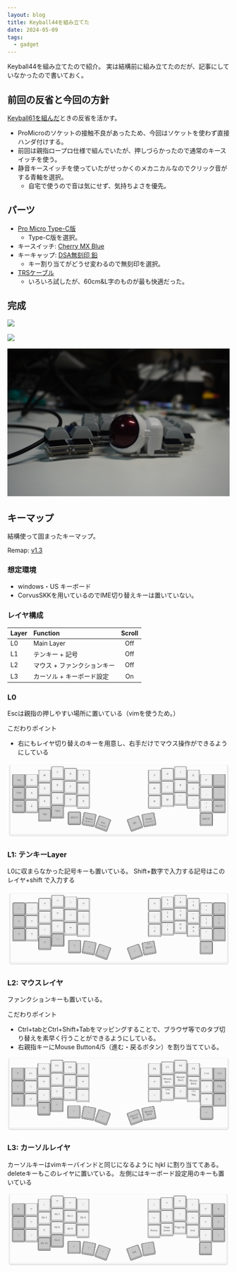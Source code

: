 ```yaml
---
layout: blog
title: Keyball44を組み立てた
date: 2024-05-09
tags:
  - gadget
---
```


Keyball44を組み立てたので紹介。
実は結構前に組み立てたのだが、記事にしていなかったので書いておく。

## 前回の反省と今回の方針

[Keyball61を組んだ](/post/2023/06/keyball61/)ときの反省を活かす。

- ProMicroのソケットの接触不良があったため、今回はソケットを使わず直接ハンダ付けする。
- 前回は親指ロープロ仕様で組んでいたが、押しづらかったので通常のキースイッチを使う。
- 静音キースイッチを使っていたがせっかくのメカニカルなのでクリック音がする青軸を選択。
    - 自宅で使うので音は気にせず、気持ちよさを優先。

## パーツ

- [Pro Micro Type\-C版](https://shop.yushakobo.jp/products/3905?variant=42888066400487)
    - Type-C版を選択。
- キースイッチ: [Cherry MX Blue](https://shop.yushakobo.jp/products/cherry-mx?variant=44079445541095)
- キーキャップ: [DSA無刻印 鉛](https://shop.yushakobo.jp/products/dsa-blank-keycaps?variant=37665598898337)
    - キー割り当てがどうせ変わるので無刻印を選択。
- [TRSケーブル](https://www.amazon.co.jp/dp/B018FPYC78/)
    - いろいろ試したが、60cm&L字のものが最も快適だった。

## 完成

![](img/keyball_whole.jpg)

![](img/keyball_left.jpg)

![](img/keyball_side.jpg)


## キーマップ

結構使って固まったキーマップ。

Remap: [v1.3](https://remap-keys.app/catalog/tAJ9Htme4oNabUkx4832/keymap?id=wD11O9RvG25kK9Xf8Yhq)

### 想定環境
- windows・US キーボード
- CorvusSKKを用いているのでIME切り替えキーは置いていない。

### レイヤ構成

| Layer | Function | Scroll |
| :--- | :--- | :---: |
| L0 | Main Layer | Off |
| L1 | テンキー + 記号 | Off |
| L2 | マウス + ファンクションキー | Off |
| L3 | カーソル + キーボード設定 | On |

### L0

Escは親指の押しやすい場所に置いている（vimを使うため。）

こだわりポイント

- 右にもレイヤ切り替えのキーを用意し、右手だけでマウス操作ができるようにしている

![image](img/L0.png)

### L1: テンキーLayer

L0に収まらなかった記号キーも置いている。
Shift+数字で入力する記号はこのレイヤ+shift で入力する

![image](img/L1.png)

### L2: マウスレイヤ

ファンクションキーも置いている。

こだわりポイント

- Ctrl+tabとCtrl+Shift+Tabをマッピングすることで、ブラウザ等でのタブ切り替えを素早く行うことができるようにしている。
- 右親指キーにMouse Button4/5（進む・戻るボタン）を割り当てている。

![image](img/L2.png)

### L3: カーソルレイヤ

カーソルキーはvimキーバインドと同じになるように hjkl に割り当ててある。
deleteキーもこのレイヤに置いている。
左側にはキーボード設定用のキーも置いている

![image](img/L3.png)
